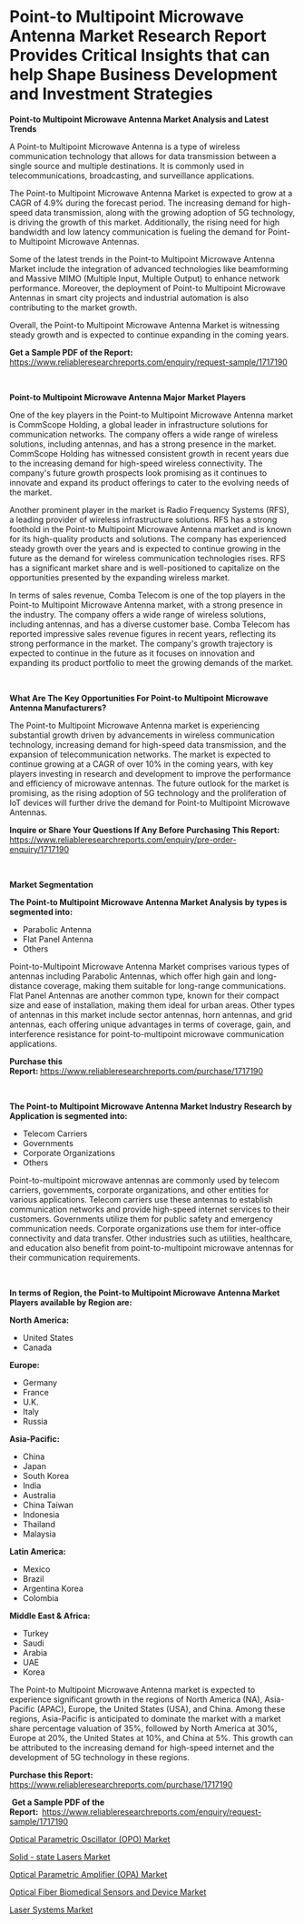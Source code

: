 <p><h1>Point-to Multipoint Microwave Antenna Market Research Report Provides Critical Insights that can help Shape Business Development and Investment Strategies</h1></p><p><strong>Point-to Multipoint Microwave Antenna Market Analysis and Latest Trends</strong></p>
<p><p>A Point-to Multipoint Microwave Antenna is a type of wireless communication technology that allows for data transmission between a single source and multiple destinations. It is commonly used in telecommunications, broadcasting, and surveillance applications.</p><p>The Point-to Multipoint Microwave Antenna Market is expected to grow at a CAGR of 4.9% during the forecast period. The increasing demand for high-speed data transmission, along with the growing adoption of 5G technology, is driving the growth of this market. Additionally, the rising need for high bandwidth and low latency communication is fueling the demand for Point-to Multipoint Microwave Antennas.</p><p>Some of the latest trends in the Point-to Multipoint Microwave Antenna Market include the integration of advanced technologies like beamforming and Massive MIMO (Multiple Input, Multiple Output) to enhance network performance. Moreover, the deployment of Point-to Multipoint Microwave Antennas in smart city projects and industrial automation is also contributing to the market growth.</p><p>Overall, the Point-to Multipoint Microwave Antenna Market is witnessing steady growth and is expected to continue expanding in the coming years.</p></p>
<p><strong>Get a Sample PDF of the Report:&nbsp;</strong> <a href="https://www.reliableresearchreports.com/enquiry/request-sample/1717190">https://www.reliableresearchreports.com/enquiry/request-sample/1717190</a></p>
<p>&nbsp;</p>
<p><strong>Point-to Multipoint Microwave Antenna Major Market Players</strong></p>
<p><p>One of the key players in the Point-to Multipoint Microwave Antenna market is CommScope Holding, a global leader in infrastructure solutions for communication networks. The company offers a wide range of wireless solutions, including antennas, and has a strong presence in the market. CommScope Holding has witnessed consistent growth in recent years due to the increasing demand for high-speed wireless connectivity. The company's future growth prospects look promising as it continues to innovate and expand its product offerings to cater to the evolving needs of the market.</p><p>Another prominent player in the market is Radio Frequency Systems (RFS), a leading provider of wireless infrastructure solutions. RFS has a strong foothold in the Point-to Multipoint Microwave Antenna market and is known for its high-quality products and solutions. The company has experienced steady growth over the years and is expected to continue growing in the future as the demand for wireless communication technologies rises. RFS has a significant market share and is well-positioned to capitalize on the opportunities presented by the expanding wireless market.</p><p>In terms of sales revenue, Comba Telecom is one of the top players in the Point-to Multipoint Microwave Antenna market, with a strong presence in the industry. The company offers a wide range of wireless solutions, including antennas, and has a diverse customer base. Comba Telecom has reported impressive sales revenue figures in recent years, reflecting its strong performance in the market. The company's growth trajectory is expected to continue in the future as it focuses on innovation and expanding its product portfolio to meet the growing demands of the market.</p></p>
<p>&nbsp;</p>
<p><strong>What Are The Key Opportunities For Point-to Multipoint Microwave Antenna Manufacturers?</strong></p>
<p><p>The Point-to Multipoint Microwave Antenna market is experiencing substantial growth driven by advancements in wireless communication technology, increasing demand for high-speed data transmission, and the expansion of telecommunication networks. The market is expected to continue growing at a CAGR of over 10% in the coming years, with key players investing in research and development to improve the performance and efficiency of microwave antennas. The future outlook for the market is promising, as the rising adoption of 5G technology and the proliferation of IoT devices will further drive the demand for Point-to Multipoint Microwave Antennas.</p></p>
<p><strong>Inquire or Share Your Questions If Any Before Purchasing This Report:</strong> <a href="https://www.reliableresearchreports.com/enquiry/pre-order-enquiry/1717190">https://www.reliableresearchreports.com/enquiry/pre-order-enquiry/1717190</a></p>
<p>&nbsp;</p>
<p><strong>Market Segmentation</strong></p>
<p><strong>The Point-to Multipoint Microwave Antenna Market Analysis by types is segmented into:</strong></p>
<p><ul><li>Parabolic Antenna</li><li>Flat Panel Antenna</li><li>Others</li></ul></p>
<p><p>Point-to-Multipoint Microwave Antenna Market comprises various types of antennas including Parabolic Antennas, which offer high gain and long-distance coverage, making them suitable for long-range communications. Flat Panel Antennas are another common type, known for their compact size and ease of installation, making them ideal for urban areas. Other types of antennas in this market include sector antennas, horn antennas, and grid antennas, each offering unique advantages in terms of coverage, gain, and interference resistance for point-to-multipoint microwave communication applications.</p></p>
<p><strong>Purchase this Report:&nbsp;</strong><a href="https://www.reliableresearchreports.com/purchase/1717190">https://www.reliableresearchreports.com/purchase/1717190</a></p>
<p>&nbsp;</p>
<p><strong>The Point-to Multipoint Microwave Antenna Market Industry Research by Application is segmented into:</strong></p>
<p><ul><li>Telecom Carriers</li><li>Governments</li><li>Corporate Organizations</li><li>Others</li></ul></p>
<p><p>Point-to-multipoint microwave antennas are commonly used by telecom carriers, governments, corporate organizations, and other entities for various applications. Telecom carriers use these antennas to establish communication networks and provide high-speed internet services to their customers. Governments utilize them for public safety and emergency communication needs. Corporate organizations use them for inter-office connectivity and data transfer. Other industries such as utilities, healthcare, and education also benefit from point-to-multipoint microwave antennas for their communication requirements.</p></p>
<p>&nbsp;</p>
<p><strong>In terms of Region, the Point-to Multipoint Microwave Antenna Market Players available by Region are:</strong></p>
<p>
    <p> <strong> North America: </strong>
        <ul>
            <li>United States</li>
            <li>Canada</li>
        </ul>
        </p> 
    <p> <strong> Europe: </strong>
        <ul>
            <li>Germany</li>
            <li>France</li>
            <li>U.K.</li>
            <li>Italy</li>
            <li>Russia</li>
        </ul>
        </p> 
    <p> <strong> Asia-Pacific: </strong>
        <ul>
            <li>China</li>
            <li>Japan</li>
            <li>South Korea</li>
            <li>India</li>
            <li>Australia</li>
            <li>China Taiwan</li>
            <li>Indonesia</li>
            <li>Thailand</li>
            <li>Malaysia</li>
        </ul>
        </p> 
    <p> <strong> Latin America: </strong>
        <ul>
            <li>Mexico</li>
            <li>Brazil</li>
            <li>Argentina Korea</li>
            <li>Colombia</li>
        </ul>
        </p> 
    <p> <strong> Middle East & Africa: </strong>
        <ul>
            <li>Turkey</li>
            <li>Saudi</li>
            <li>Arabia</li>
            <li>UAE</li>
            <li>Korea</li>
        </ul>
    </p>
    </p>
<p><p>The Point-to Multipoint Microwave Antenna market is expected to experience significant growth in the regions of North America (NA), Asia-Pacific (APAC), Europe, the United States (USA), and China. Among these regions, Asia-Pacific is anticipated to dominate the market with a market share percentage valuation of 35%, followed by North America at 30%, Europe at 20%, the United States at 10%, and China at 5%. This growth can be attributed to the increasing demand for high-speed internet and the development of 5G technology in these regions.</p></p>
<p><strong>Purchase this Report: </strong><a href="https://www.reliableresearchreports.com/purchase/1717190">https://www.reliableresearchreports.com/purchase/1717190</a></p>
<p>&nbsp;<strong>Get a Sample PDF of the Report:&nbsp;&nbsp;</strong><a href="https://www.reliableresearchreports.com/enquiry/request-sample/1717190">https://www.reliableresearchreports.com/enquiry/request-sample/1717190</a></p>
<p><strong></strong></p>
<p><p><a href="https://github.com/Whitneyboyettebo9kiw7yr13/Market-Research-Report-List-1/blob/main/optical-parametric-oscillator-opo-market.md">Optical Parametric Oscillator (OPO) Market</a></p><p><a href="https://github.com/PeterParrish5/Market-Research-Report-List-3/blob/main/solid-state-lasers-market.md">Solid - state Lasers Market</a></p><p><a href="https://github.com/sonuprakash1/Market-Research-Report-List-1/blob/main/optical-parametric-amplifier-opa-market.md">Optical Parametric Amplifier (OPA) Market</a></p><p><a href="https://github.com/laholand/Market-Research-Report-List-2/blob/main/optical-fiber-biomedical-sensors-and-device-market.md">Optical Fiber Biomedical Sensors and Device Market</a></p><p><a href="https://github.com/jhcraigie/Market-Research-Report-List-2/blob/main/laser-systems-market.md">Laser Systems Market</a></p></p>
